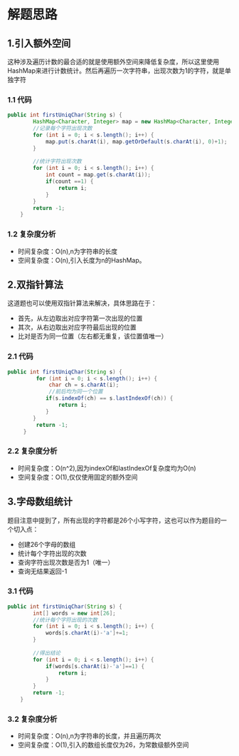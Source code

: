 # 解题思路

## 1.引入额外空间

这种涉及遍历计数的最合适的就是使用额外空间来降低复杂度，所以这里使用HashMap来进行计数统计。然后再遍历一次字符串，出现次数为1的字符，就是单独字符

### 1.1 代码

```java
public int firstUniqChar(String s) {
		HashMap<Character, Integer> map = new HashMap<Character, Integer>();
		//记录每个字符出现次数
		for (int i = 0; i < s.length(); i++) {
			map.put(s.charAt(i), map.getOrDefault(s.charAt(i), 0)+1);
		}
		
		//统计字符出现次数
		for (int i = 0; i < s.length(); i++) {
			int count = map.get(s.charAt(i));
			if(count ==1) {
				return i;
			}
		}
		return -1;
    }
```

### 1.2 复杂度分析

* 时间复杂度：O(n),n为字符串的长度
* 空间复杂度：O(n),引入长度为n的HashMap。

## 2.双指针算法

这道题也可以使用双指针算法来解决，具体思路在于：

* 首先，从左边取出对应字符第一次出现的位置
* 其次，从右边取出对应字符最后出现的位置
* 比对是否为同一位置（左右都无重复，该位置值唯一）

### 2.1 代码

```java
public int firstUniqChar(String s) {
		 for (int i = 0; i < s.length(); i++) {
			 char ch = s.charAt(i);
			 //前后均为同一个位置
			if(s.indexOf(ch) == s.lastIndexOf(ch)) {
				return i;
			}
		}
		 return -1;
	 }
```

### 2.2 复杂度分析

* 时间复杂度：O(n^2),因为indexOf和lastIndexOf复杂度均为O(n)
* 空间复杂度：O(1),仅仅使用固定的额外空间

## 3.字母数组统计

题目注意中提到了，所有出现的字符都是26个小写字符，这也可以作为题目的一个切入点：

* 创建26个字母的数组
* 统计每个字符出现的次数
* 查询字符出现次数是否为1（唯一）
* 查询无结果返回-1

### 3.1 代码

```java
public int firstUniqChar(String s) {
		int[] words = new int[26];
		//统计每个字符出现的次数
		for (int i = 0; i < s.length(); i++) {
			words[s.charAt(i)-'a']+=1;
		}
		
		//得出结论
		for (int i = 0; i < s.length(); i++) {
			if(words[s.charAt(i)-'a']==1) {
				return i;
			}
		}
		return -1;
	}
```

### 3.2 复杂度分析

* 时间复杂度：O(n),n为字符串的长度，并且遍历两次
* 空间复杂度：O(1),引入的数组长度仅为26，为常数级额外空间